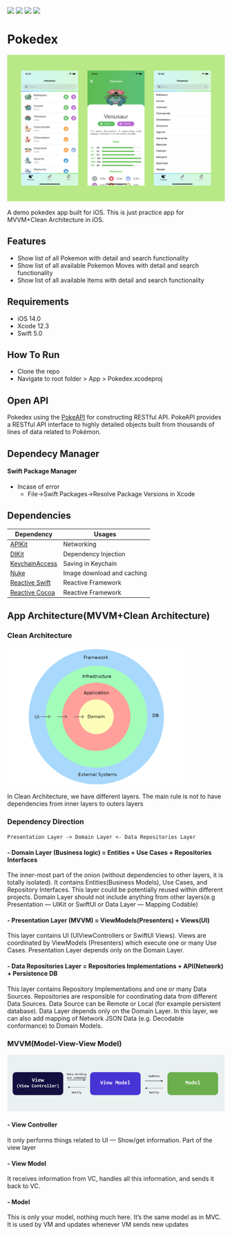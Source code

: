 ![](https://img.shields.io/badge/Platform-iOS-success) ![](https://img.shields.io/badge/Xcode-12.3-blue) ![](https://img.shields.io/badge/iOS-14.0-orange) ![](https://img.shields.io/badge/Swift-5.0-red)

# Pokedex 

![Screenshot](https://github.com/binishmaharjan/pokedex/blob/master/images/screeshot.png)

A demo pokedex app built for iOS. This is just practice app for MVVM+Clean Architecture in iOS. 

## Features
- Show list of all Pokemon with detail and search functionality
- Show list of all available Pokemon Moves  with detail and search functionality
- Show list of all available Items with detail and search functionality

## Requirements
- iOS 14.0
- Xcode 12.3
- Swift 5.0

## How To Run
- Clone the repo
- Navigate to root folder > App > Pokedex.xcodeproj

## Open API
Pokedex using the [PokeAPI](https://pokeapi.co/) for constructing RESTful API.
PokeAPI provides a RESTful API interface to highly detailed objects built from thousands of lines of data related to Pokémon.

## Dependecy Manager
#### Swift Package Manager
- Incase of error
  - File->Swift Packages->Resolve Package Versions in Xcode

## Dependencies
| Dependency | Usages |
| --- | --- |
|[APIKit](https://github.com/ishkawa/APIKit)| Networking |
|[DIKit](https://github.com/ishkawa/DIKit)| Dependency Injection |
|[KeychainAccess](https://github.com/kishikawakatsumi/KeychainAccess)| Saving in Keychain |
|[Nuke](https://github.com/kean/Nuke)| Image download and caching |
|[Reactive Swift](https://github.com/ReactiveCocoa/ReactiveSwift)| Reactive Framework |
|[Reactive Cocoa](https://github.com/ReactiveCocoa/ReactiveCocoa)| Reactive Framework |

## App Architecture(MVVM+Clean Architecture)

### Clean Architecture

<img src="https://github.com/binishmaharjan/pokedex/blob/master/images/clean-architecture.png" width="413" height="320" />

In Clean Architecture, we have different layers. The main rule is not to have dependencies from inner layers to outers layers

### Dependency Direction
`Presentation Layer -> Domain Layer <- Data Repositories Layer`

#### - Domain Layer (Business logic) = Entities + Use Cases + Repositories Interfaces
The inner-most part of the onion (without dependencies to other layers, it is totally isolated). It contains Entities(Business Models), Use Cases, and Repository Interfaces. This layer could be potentially reused within different projects. Domain Layer should not include anything from other layers(e.g Presentation — UIKit or SwiftUI or Data Layer — Mapping Codable)

#### - Presentation Layer (MVVM) = ViewModels(Presenters) + Views(UI)
This layer contains UI (UIViewControllers or SwiftUI Views). Views are coordinated by ViewModels (Presenters) which execute one or many Use Cases. Presentation Layer depends only on the Domain Layer.

#### - Data Repositories Layer = Repositories Implementations + API(Network) + Persistence DB
This layer contains Repository Implementations and one or many Data Sources. Repositories are responsible for coordinating data from different Data Sources. Data Source can be Remote or Local (for example persistent database). Data Layer depends only on the Domain Layer. In this layer, we can also add mapping of Network JSON Data (e.g. Decodable conformance) to Domain Models.

### MVVM(Model-View-View Model)

![Screenshot](https://github.com/binishmaharjan/pokedex/blob/master/images/mvvm.png)

#### - View Controller
It only performs things related to UI — Show/get information. Part of the view layer

#### - View Model
It receives information from VC, handles all this information, and sends it back to VC.

#### - Model
This is only your model, nothing much here. It’s the same model as in MVC. It is used by VM and updates whenever VM sends new updates

